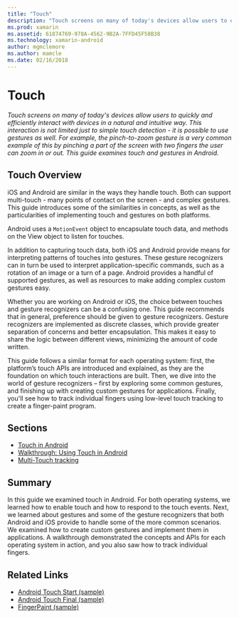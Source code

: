 ```yaml
---
title: "Touch"
description: "Touch screens on many of today's devices allow users to quickly and efficiently interact with devices in a natural and intuitive way. This interaction is not limited just to simple touch detection - it is possible to use gestures as well. For example, the pinch-to-zoom gesture is a very common example of this by pinching a part of the screen with two fingers the user can zoom in or out. This guide examines touch and gestures in Android."
ms.prod: xamarin
ms.assetid: 61874769-978A-4562-9B2A-7FFD45F58B38
ms.technology: xamarin-android
author: mgmclemore
ms.author: mamcle
ms.date: 02/16/2018
---
```


# Touch

_Touch screens on many of today's devices allow users to quickly and efficiently interact with devices in a natural and intuitive way. This interaction is not limited just to simple touch detection - it is possible to use gestures as well. For example, the pinch-to-zoom gesture is a very common example of this by pinching a part of the screen with two fingers the user can zoom in or out. This guide examines touch and gestures in Android._

## Touch Overview

iOS and Android are similar in the ways they handle touch. Both can support multi-touch - many points of contact on the screen - and complex gestures. This guide introduces some of the similarities in concepts, as well as the particularities of implementing touch and gestures on both platforms.

Android uses a `MotionEvent` object to encapsulate touch data, and methods on the View object to listen for touches.

In addition to capturing touch data, both iOS and Android provide means for interpreting patterns of touches into gestures. These gesture recognizers can in turn be used to interpret application-specific commands, such as a rotation of an image or a turn of a page. Android provides a handful of supported gestures, as well as resources to make adding complex custom gestures easy.

Whether you are working on Android or iOS, the choice between touches and gesture recognizers can be a confusing one. This guide recommends that in general, preference should be given to gesture recognizers. Gesture recognizers are implemented as discrete classes, which provide greater separation of concerns and better encapsulation. This makes it easy to share the logic between different views, minimizing the amount of code written.

This guide follows a similar format for each operating system: first, the platform’s touch APIs are introduced and explained, as they are the foundation on which touch interactions are built. Then, we dive into the world of gesture recognizers – first by exploring some common gestures, and finishing up with creating custom gestures for applications. Finally, you'll see how to track individual fingers using low-level touch tracking to create a finger-paint program.

## Sections

-  [Touch in Android](~/android/app-fundamentals/touch/android-touch-walkthrough.md)
-  [Walkthrough: Using Touch in Android](~/android/app-fundamentals/touch/android-touch-walkthrough.md)
-  [Multi-Touch tracking](touch-tracking.md)

## Summary

In this guide we examined touch in Android. For both operating systems, we learned how to enable touch and how to respond to the touch events. Next, we learned about gestures and some of the gesture recognizers that both Android and iOS provide to handle some of the more common scenarios. We examined how to create custom gestures and implement them in applications. A walkthrough demonstrated the concepts and APIs for each operating system in action, and you also saw how to track individual fingers.



## Related Links

- [Android Touch Start (sample)](https://developer.xamarin.com/samples/monodroid/ApplicationFundamentals/Touch_start)
- [Android Touch Final (sample)](https://developer.xamarin.com/samples/monodroid/ApplicationFundamentals/Touch_final)
- [FingerPaint (sample)](https://developer.xamarin.com/samples/monodroid/ApplicationFundamentals/FingerPaint)
